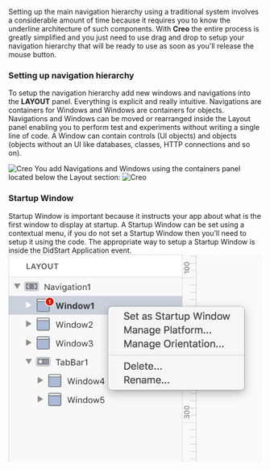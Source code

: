 Setting up the main navigation hierarchy using a traditional system involves a considerable amount of time because it requires you to know the underline architecture of such components. With **Creo** the entire process is greatly simplified and you just need to use drag and drop to setup your navigation hierarchy that will be ready to use as soon as you'll release the mouse button.

### Setting up navigation hierarchy
To setup the navigation hierarchy add new windows and navigations into the **LAYOUT** panel. Everything is explicit and really intuitive. Navigations are containers for Windows and Windows are containers for objects. Navigations and Windows can be moved or rearranged inside the Layout panel enabling you to perform test and experiments without writing a single line of code. A Window can contain controls (UI objects) and objects (objects without an UI like databases, classes, HTTP connections and so on).

![Creo](images/creo_layout_1.png)
You add Navigations and Windows using the containers panel located below the Layout section:
![Creo](../images/creo_layout_2.png)

### Startup Window
Startup Window is important because it instructs your app about what is the first window to display at startup. A Startup Window can be set using a contextual menu, if you do not set a Startup Window then you’ll need to setup it using the code. The appropriate way to setup a Startup Window is inside the DidStart Application event.
![Creo](../images/creo/creo_layout_3.png)
